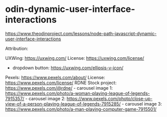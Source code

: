 # odin-dynamic-user-interface-interactions
https://www.theodinproject.com/lessons/node-path-javascript-dynamic-user-interface-interactions

Attribution:

UXWing: https://uxwing.com/
License: https://uxwing.com/license/
- dropdown button: https://uxwing.com/ellipsis-v-icon/

Pexels: https://www.pexels.com/about/
License: https://www.pexels.com/license/
    RDNE Stock project: https://www.pexels.com/@rdne/
    - carousel image 1: https://www.pexels.com/photo/a-woman-playing-league-of-legends-7915357/
    - carousel image 2: https://www.pexels.com/photo/close-up-view-of-a-person-playing-league-of-legends-7915285/
    - carousel image 3: https://www.pexels.com/photo/a-man-playing-computer-game-7915501/